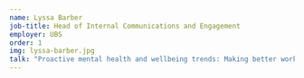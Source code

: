```yaml
---
name: Lyssa Barber
job-title: Head of Internal Communications and Engagement
employer: UBS
order: 1
img: lyssa-barber.jpg
talk: "Proactive mental health and wellbeing trends: Making better workforce decisions &amp; interventions – where to next? 2020 &amp; beyond"
---
```


